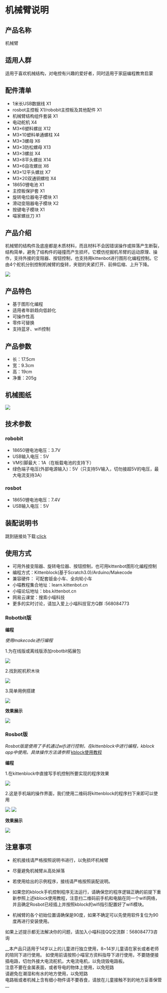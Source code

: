 # 机械臂说明

## 产品名称

机械臂

## 适用人群

适用于喜欢机械结构，对电控有兴趣的爱好者，同时适用于家庭编程教育启蒙

## 配件清单   
   
- 1米长USB数据线 X1   
- rosbot主控板 X1/robobit主控板及其他配件 X1   
- 机械臂结构组件套装 X1   
- 电动舵机 X4   
- M3×6塑料螺丝 X12   
- M3×10塑料单通螺柱 X4   
- M3×3螺母 X6   
- M3×3防松螺母 X13   
- M3×3螺丝 X4   
- M3×8平头螺丝 X14   
- M3×6自攻螺丝 X6   
- M3×12平头螺丝 X7   
- M3×20双通铜螺柱 X4    
- 18650锂电池 X1   
- 主控板保护套 X1   
- 旋转电位器电子模块 X1   
- 滑动变阻器电子模块 X2   
- 按键电子模块 X1   
- 喵家螺丝刀 X1  

## 产品介绍   

机械臂的结构件及底座都是木质材料，而且材料不会因错误操作或摔落产生断裂，结构简单，避免了结构件的碰撞而产生损坏。它模仿挖掘机吊臂的运动原理、操作，支持外接的变阻器、按钮控制，也支持用kittenbot进行图形化编程控制。它由4个舵机分别控制机械臂的旋转，夹钳的夹紧打开、前伸后缩、上升下降。   

![](http://learn.kittenbot.cn/zh_CN/latest/_images/robotbit.gif)   
## 产品特色  

- 基于图形化编程
-  适用者年龄趋向低龄化   
- 可操作性高   
- 零件可替换   
- 支持蓝牙、wifi控制   
   
   
## 产品参数 

- 长：17.5cm   
- 宽：9.3cm   
- 高：19cm   
- 净重：205g   
   
   
## 机械图纸   

![](./arm/01.png)   
   
## 技术参数   

### robobit   

- 18650锂电池电压：3.7V   
- USB输入电压：5V   
- VM引脚最大：1A（在板载电池的支持下）   
- 绿色端子电压(外部电源输入)：5V（只支持5V输入，切勿接超5V的电压，最大电流支持3A）   

### rosbot

- 18650锂电池电压：7.4V   
- USB输入电压：5V   

## 装配说明书

跳到链接处下载:[click](https://bbs.kittenbot.cn/forum.php?mod=viewthread&tid=361 "含组装过程和程序示例")

## 使用方式    

- 可用外接变阻器、旋转电位器、按钮控制，也可用kittenbot图形化编程控制 
- 编程方式：Kittenblock(基于Scratch3.0)/Arduino/Makecode 
- 兼容硬件： 可配套钣金小车、全向轮小车   
- 小喵教程集合地址：learn.kittenbot.cn   
- 小喵论坛地址：bbs.kittenbot.cn 
- 网易云课堂：搜索小喵科技   
- 更多的实时讨论，请加入爱上小喵科技官方Q群 :568084773

### Robotbit版

__编程__

_使用makecode进行编程_

1.为在线版或离线版添加robotbit拓展包

![](./jixiebi/daobao.png)

2.找到舵机积木块

![](./jixiebi/duoji.png)

3.简单用例搭建

![](./jixiebi/rbiancheng.png)

__效果展示__

![](./jixiebi/robotbit.gif)

### Rosbot版
_Rosbot版是使用了手机通过wifi进行控制，在kittenblock中进行编程，kblock app中使用。具体操作方法请参照_
[kblock使用教程](https://bbs.kittenbot.cn/forum.php?mod=viewthread&tid=242&highlight=app "论坛")

__编程__

1.在kittenblock中直接写手机控制所要实现的程序效果

![](./jixiebi/rosbiancheng.png)

2.这是手机端的操作界面，我们使用二维码将kittenblock的程序扫下来即可以使用

![](./jixiebi/app_1.png)
![](./jixiebi/app_2.png)

__效果展示__

![](./jixiebi/rosbot.gif)

## 注意事项

- 舵机接线请严格按照说明书进行，以免损坏机械臂   
- 尽量避免机械臂从高处掉落 
- 若使用给出的示例程序，接线请严格按照装配说明。

- 如果您的kblock手机控制程序无法运行，请确保您的程序逻辑正确的前提下重新参照上述kblock使用教程，注意扫二维码前手机和电脑在同一个wifi网络，并且确定Rosbot已经插上并按照kblock的wifi指引配置好了wifi模块。

- 机械臂的各个初始位置请确保是90度，如果不确定可以先使用软件复位为90度再进行安装使用。

如果上述提示都无法解决你的问题，请加入小喵科技QQ交流群：568084773咨询


  
__本产品只适用于14岁以上的儿童进行独立使用，8~14岁儿童请在家长或者老师的陪同下进行使用。 
如使用前请按照小喵官方资料指导下进行使用，不要随便接插电路，切勿外接大电流舵机，大电流电机，以免烧毁电路板。   
注意不要在金属表面，或者导电的物体上使用，以免短路   
请避免在潮湿和有水的地方使用，以免短路   
电路板或者机械上含有细小物件请不要吞食，请放在儿童接触不到的地方妥善保管   __
